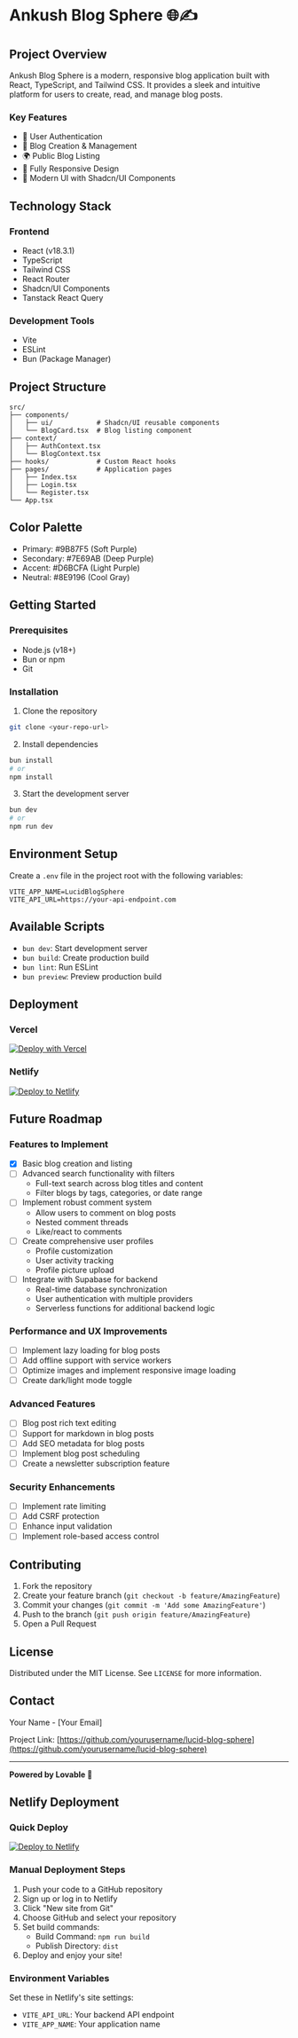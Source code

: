 # Ankush Blog Sphere 🌐✍️

## Project Overview

Ankush Blog Sphere is a modern, responsive blog application built with React, TypeScript, and Tailwind CSS. It provides a sleek and intuitive platform for users to create, read, and manage blog posts.

### Key Features

- 🔐 User Authentication
- 📝 Blog Creation & Management
- 🌍 Public Blog Listing
- 📱 Fully Responsive Design
- 🎨 Modern UI with Shadcn/UI Components

## Technology Stack

### Frontend
- React (v18.3.1)
- TypeScript
- Tailwind CSS
- React Router
- Shadcn/UI Components
- Tanstack React Query

### Development Tools
- Vite
- ESLint
- Bun (Package Manager)

## Project Structure

```
src/
├── components/
│   ├── ui/           # Shadcn/UI reusable components
│   └── BlogCard.tsx  # Blog listing component
├── context/
│   ├── AuthContext.tsx
│   └── BlogContext.tsx
├── hooks/            # Custom React hooks
├── pages/            # Application pages
│   ├── Index.tsx
│   ├── Login.tsx
│   └── Register.tsx
└── App.tsx
```

## Color Palette

- Primary: #9B87F5 (Soft Purple)
- Secondary: #7E69AB (Deep Purple)
- Accent: #D6BCFA (Light Purple)
- Neutral: #8E9196 (Cool Gray)

## Getting Started

### Prerequisites

- Node.js (v18+)
- Bun or npm
- Git

### Installation

1. Clone the repository
```bash
git clone <your-repo-url>
```

2. Install dependencies
```bash
bun install
# or
npm install
```

3. Start the development server
```bash
bun dev
# or
npm run dev
```

## Environment Setup

Create a `.env` file in the project root with the following variables:
```env
VITE_APP_NAME=LucidBlogSphere
VITE_API_URL=https://your-api-endpoint.com
```

## Available Scripts

- `bun dev`: Start development server
- `bun build`: Create production build
- `bun lint`: Run ESLint
- `bun preview`: Preview production build

## Deployment

### Vercel
[![Deploy with Vercel](https://vercel.com/button)](https://vercel.com/new)

### Netlify
[![Deploy to Netlify](https://www.netlify.com/img/deploy/button.svg)](https://app.netlify.com/start)

## Future Roadmap

### Features to Implement
- [x] Basic blog creation and listing
- [ ] Advanced search functionality with filters
  - Full-text search across blog titles and content
  - Filter blogs by tags, categories, or date range
- [ ] Implement robust comment system
  - Allow users to comment on blog posts
  - Nested comment threads
  - Like/react to comments
- [ ] Create comprehensive user profiles
  - Profile customization
  - User activity tracking
  - Profile picture upload
- [ ] Integrate with Supabase for backend
  - Real-time database synchronization
  - User authentication with multiple providers
  - Serverless functions for additional backend logic

### Performance and UX Improvements
- [ ] Implement lazy loading for blog posts
- [ ] Add offline support with service workers
- [ ] Optimize images and implement responsive image loading
- [ ] Create dark/light mode toggle

### Advanced Features
- [ ] Blog post rich text editing
- [ ] Support for markdown in blog posts
- [ ] Add SEO metadata for blog posts
- [ ] Implement blog post scheduling
- [ ] Create a newsletter subscription feature

### Security Enhancements
- [ ] Implement rate limiting
- [ ] Add CSRF protection
- [ ] Enhance input validation
- [ ] Implement role-based access control

## Contributing

1. Fork the repository
2. Create your feature branch (`git checkout -b feature/AmazingFeature`)
3. Commit your changes (`git commit -m 'Add some AmazingFeature'`)
4. Push to the branch (`git push origin feature/AmazingFeature`)
5. Open a Pull Request

## License

Distributed under the MIT License. See `LICENSE` for more information.

## Contact

Your Name - [Your Email]

Project Link: [https://github.com/yourusername/lucid-blog-sphere](https://github.com/yourusername/lucid-blog-sphere)

---

**Powered by Lovable 🚀**

## Netlify Deployment

### Quick Deploy
[![Deploy to Netlify](https://www.netlify.com/img/deploy/button.svg)](https://app.netlify.com/start/deploy?repository=https://github.com/your-github-username/ankush-blog-sphere)

### Manual Deployment Steps
1. Push your code to a GitHub repository
2. Sign up or log in to Netlify
3. Click "New site from Git"
4. Choose GitHub and select your repository
5. Set build commands:
   - Build Command: `npm run build`
   - Publish Directory: `dist`
6. Deploy and enjoy your site!

### Environment Variables
Set these in Netlify's site settings:
- `VITE_API_URL`: Your backend API endpoint
- `VITE_APP_NAME`: Your application name
